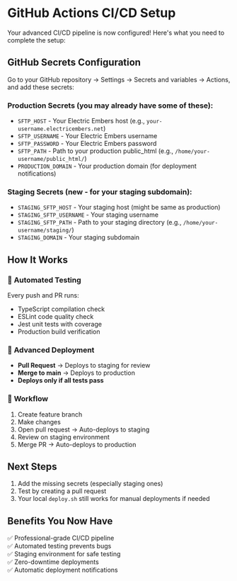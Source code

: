 # GitHub Actions CI/CD Setup

Your advanced CI/CD pipeline is now configured! Here's what you need to complete the setup:

## GitHub Secrets Configuration

Go to your GitHub repository → Settings → Secrets and variables → Actions, and add these secrets:

### Production Secrets (you may already have some of these):
- `SFTP_HOST` - Your Electric Embers host (e.g., `your-username.electricembers.net`)
- `SFTP_USERNAME` - Your Electric Embers username
- `SFTP_PASSWORD` - Your Electric Embers password
- `SFTP_PATH` - Path to your production public_html (e.g., `/home/your-username/public_html/`)
- `PRODUCTION_DOMAIN` - Your production domain (for deployment notifications)

### Staging Secrets (new - for your staging subdomain):
- `STAGING_SFTP_HOST` - Your staging host (might be same as production)
- `STAGING_SFTP_USERNAME` - Your staging username
- `STAGING_SFTP_PATH` - Path to your staging directory (e.g., `/home/your-username/staging/`)
- `STAGING_DOMAIN` - Your staging subdomain

## How It Works

### 🧪 **Automated Testing**
Every push and PR runs:
- TypeScript compilation check
- ESLint code quality check
- Jest unit tests with coverage
- Production build verification

### 🚀 **Advanced Deployment**
- **Pull Request** → Deploys to staging for review
- **Merge to main** → Deploys to production
- **Deploys only if all tests pass**

### 🔄 **Workflow**
1. Create feature branch
2. Make changes
3. Open pull request → Auto-deploys to staging
4. Review on staging environment
5. Merge PR → Auto-deploys to production

## Next Steps

1. Add the missing secrets (especially staging ones)
2. Test by creating a pull request
3. Your local `deploy.sh` still works for manual deployments if needed

## Benefits You Now Have

✅ Professional-grade CI/CD pipeline  
✅ Automated testing prevents bugs  
✅ Staging environment for safe testing  
✅ Zero-downtime deployments  
✅ Automatic deployment notifications  
